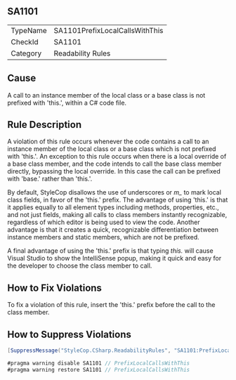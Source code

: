 ﻿## SA1101

<table>
<tr>
  <td>TypeName</td>
  <td>SA1101PrefixLocalCallsWithThis</td>
</tr>
<tr>
  <td>CheckId</td>
  <td>SA1101</td>
</tr>
<tr>
  <td>Category</td>
  <td>Readability Rules</td>
</tr>
</table>

## Cause

A call to an instance member of the local class or a base class is not prefixed with 'this.', within a C# code file.

## Rule Description

A violation of this rule occurs whenever the code contains a call to an instance member of the local class or a base class which is not prefixed with 'this.'. An exception to this rule occurs when there is a local override of a base class member, and the code intends to call the base class member directly, bypassing the local override. In this case the call can be prefixed with 'base.' rather than 'this.'.

By default, StyleCop disallows the use of underscores or *m_* to mark local class fields, in favor of the 'this.' prefix. The advantage of using 'this.' is that it applies equally to all element types including methods, properties, etc., and not just fields, making all calls to class members instantly recognizable, regardless of which editor is being used to view the code. Another advantage is that it creates a quick, recognizable differentiation between instance members and static members, which are not be prefixed.

A final advantage of using the 'this.' prefix is that typing *this.* will cause Visual Studio to show the IntelliSense popup, making it quick and easy for the developer to choose the class member to call.

## How to Fix Violations

To fix a violation of this rule, insert the 'this.' prefix before the call to the class member.

## How to Suppress Violations

```csharp
[SuppressMessage("StyleCop.CSharp.ReadabilityRules", "SA1101:PrefixLocalCallsWithThis", Justification = "Reviewed.")]
```

```csharp
#pragma warning disable SA1101 // PrefixLocalCallsWithThis
#pragma warning restore SA1101 // PrefixLocalCallsWithThis
```
